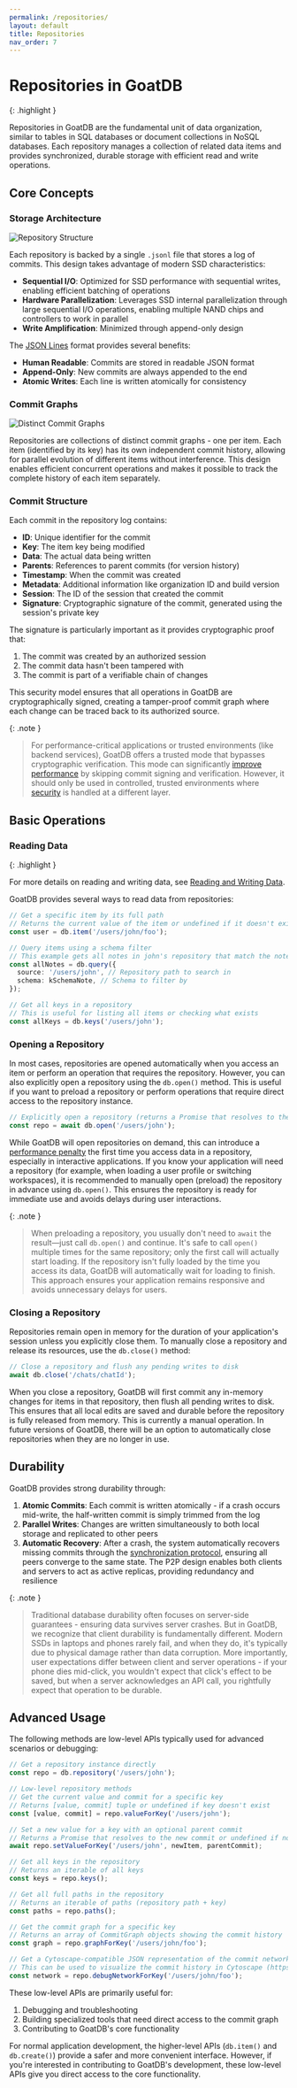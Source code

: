 ```yaml
---
permalink: /repositories/
layout: default
title: Repositories
nav_order: 7
---
```


# Repositories in GoatDB

{: .highlight }

Repositories in GoatDB are the fundamental unit of data organization, similar to
tables in SQL databases or document collections in NoSQL databases. Each
repository manages a collection of related data items and provides synchronized,
durable storage with efficient read and write operations.

## Core Concepts

### Storage Architecture

![Repository Structure](/assets/repository-structure.svg)

Each repository is backed by a single `.jsonl` file that stores a log of
commits. This design takes advantage of modern SSD characteristics:

- **Sequential I/O**: Optimized for SSD performance with sequential writes,
  enabling efficient batching of operations
- **Hardware Parallelization**: Leverages SSD internal parallelization through
  large sequential I/O operations, enabling multiple NAND chips and controllers
  to work in parallel
- **Write Amplification**: Minimized through append-only design

The [JSON Lines](https://jsonlines.org/) format provides several benefits:

- **Human Readable**: Commits are stored in readable JSON format
- **Append-Only**: New commits are always appended to the end
- **Atomic Writes**: Each line is written atomically for consistency

### Commit Graphs

![Distinct Commit Graphs](/assets/commit-graphs.svg)

Repositories are collections of distinct commit graphs - one per item. Each item
(identified by its key) has its own independent commit history, allowing for
parallel evolution of different items without interference. This design enables
efficient concurrent operations and makes it possible to track the complete
history of each item separately.

### Commit Structure

Each commit in the repository log contains:

- **ID**: Unique identifier for the commit
- **Key**: The item key being modified
- **Data**: The actual data being written
- **Parents**: References to parent commits (for version history)
- **Timestamp**: When the commit was created
- **Metadata**: Additional information like organization ID and build version
- **Session**: The ID of the session that created the commit
- **Signature**: Cryptographic signature of the commit, generated using the
  session's private key

The signature is particularly important as it provides cryptographic proof that:

1. The commit was created by an authorized session
2. The commit data hasn't been tampered with
3. The commit is part of a verifiable chain of changes

This security model ensures that all operations in GoatDB are cryptographically
signed, creating a tamper-proof commit graph where each change can be traced
back to its authorized source.

{: .note }

> For performance-critical applications or trusted environments (like backend
> services), GoatDB offers a trusted mode that bypasses cryptographic
> verification. This mode can significantly [improve performance](/benchmarks)
> by skipping commit signing and verification. However, it should only be used
> in controlled, trusted environments where [security](/sessions) is handled at
> a different layer.

## Basic Operations

### Reading Data

{: .highlight }

For more details on reading and writing data, see
[Reading and Writing Data](/read-write-data).

GoatDB provides several ways to read data from repositories:

```typescript
// Get a specific item by its full path
// Returns the current value of the item or undefined if it doesn't exist
const user = db.item('/users/john/foo');

// Query items using a schema filter
// This example gets all notes in john's repository that match the note schema
const allNotes = db.query({
  source: '/users/john', // Repository path to search in
  schema: kSchemaNote, // Schema to filter by
});

// Get all keys in a repository
// This is useful for listing all items or checking what exists
const allKeys = db.keys('/users/john');
```

### Opening a Repository

In most cases, repositories are opened automatically when you access an item or
perform an operation that requires the repository. However, you can also
explicitly open a repository using the `db.open()` method. This is useful if you
want to preload a repository or perform operations that require direct access to
the repository instance.

```typescript
// Explicitly open a repository (returns a Promise that resolves to the Repository instance)
const repo = await db.open('/users/john');
```

While GoatDB will open repositories on demand, this can introduce a
[performance penalty](/benchmarks) the first time you access data in a
repository, especially in interactive applications. If you know your application
will need a repository (for example, when loading a user profile or switching
workspaces), it is recommended to manually open (preload) the repository in
advance using `db.open()`. This ensures the repository is ready for immediate
use and avoids delays during user interactions.

{: .note }

> When preloading a repository, you usually don't need to `await` the
> result—just call `db.open()` and continue. It's safe to call `open()` multiple
> times for the same repository; only the first call will actually start
> loading. If the repository isn't fully loaded by the time you access its data,
> GoatDB will automatically wait for loading to finish. This approach ensures
> your application remains responsive and avoids unnecessary delays for users.

### Closing a Repository

Repositories remain open in memory for the duration of your application's
session unless you explicitly close them. To manually close a repository and
release its resources, use the `db.close()` method:

```typescript
// Close a repository and flush any pending writes to disk
await db.close('/chats/chatId');
```

When you close a repository, GoatDB will first commit any in-memory changes for
items in that repository, then flush all pending writes to disk. This ensures
that all local edits are saved and durable before the repository is fully
released from memory. This is currently a manual operation. In future versions
of GoatDB, there will be an option to automatically close repositories when they
are no longer in use.

## Durability

GoatDB provides strong durability through:

1. **Atomic Commits**: Each commit is written atomically - if a crash occurs
   mid-write, the half-written commit is simply trimmed from the log
2. **Parallel Writes**: Changes are written simultaneously to both local storage
   and replicated to other peers
3. **Automatic Recovery**: After a crash, the system automatically recovers
   missing commits through the [synchronization protocol](/sync), ensuring all
   peers converge to the same state. The P2P design enables both clients and
   servers to act as active replicas, providing redundancy and resilience

{: .note }

> Traditional database durability often focuses on server-side guarantees -
> ensuring data survives server crashes. But in GoatDB, we recognize that client
> durability is fundamentally different. Modern SSDs in laptops and phones
> rarely fail, and when they do, it's typically due to physical damage rather
> than data corruption. More importantly, user expectations differ between
> client and server operations - if your phone dies mid-click, you wouldn't
> expect that click's effect to be saved, but when a server acknowledges an API
> call, you rightfully expect that operation to be durable.

## Advanced Usage

The following methods are low-level APIs typically used for advanced scenarios
or debugging:

```typescript
// Get a repository instance directly
const repo = db.repository('/users/john');

// Low-level repository methods
// Get the current value and commit for a specific key
// Returns [value, commit] tuple or undefined if key doesn't exist
const [value, commit] = repo.valueForKey('/users/john');

// Set a new value for a key with an optional parent commit
// Returns a Promise that resolves to the new commit or undefined if no change
await repo.setValueForKey('/users/john', newItem, parentCommit);

// Get all keys in the repository
// Returns an iterable of all keys
const keys = repo.keys();

// Get all full paths in the repository
// Returns an iterable of paths (repository path + key)
const paths = repo.paths();

// Get the commit graph for a specific key
// Returns an array of CommitGraph objects showing the commit history
const graph = repo.graphForKey('/users/john/foo');

// Get a Cytoscape-compatible JSON representation of the commit network for a key
// This can be used to visualize the commit history in Cytoscape (https://cytoscape.org/)
const network = repo.debugNetworkForKey('/users/john/foo');
```

These low-level APIs are primarily useful for:

1. Debugging and troubleshooting
2. Building specialized tools that need direct access to the commit graph
3. Contributing to GoatDB's core functionality

For normal application development, the higher-level APIs (`db.item()` and
`db.create()`) provide a safer and more convenient interface. However, if you're
interested in contributing to GoatDB's development, these low-level APIs give
you direct access to the core functionality.
